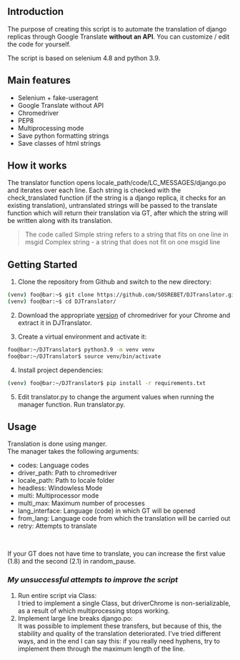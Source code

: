 ## Introduction

The purpose of creating this script is to automate the translation of django replicas through Google Translate **without an API**. You can customize / edit the code for yourself.

The script is based on selenium 4.8 and python 3.9.

## Main features

- Selenium + fake-useragent
- Google Translate without API
- Chromedriver
- PEP8
- Multiprocessing mode
- Save python formatting strings
- Save classes of html strings

## How it works

The translator function opens locale_path/code/LC_MESSAGES/django.po and iterates over each line. Each string is checked with the check_translated function (if the string is a django replica, it checks for an existing translation), untranslated strings will be passed to the translate function which will return their translation via GT, after which the string will be written along with its translation.

> The code called Simple string refers to a string that fits on one line in msgid
Complex string - a string that does not fit on one msgid line

## Getting Started

1. Clone the repository from Github and switch to the new directory:

```bash
(venv) foo@bar:~$ git clone https://github.com/SOSREBET/DJTranslator.git
(venv) foo@bar:~$ cd DJTranslator/
```

2. Download the appropriate [version](https://chromedriver.chromium.org/downloads) of chromedriver for your Chrome and extract it in DJTranslator.
   
3. Create a virtual environment and activate it:

```bash
foo@bar:~/DJTranslator$ python3.9 -m venv venv
foo@bar:~/DJTranslator$ source venv/bin/activate
```

4. Install project dependencies:
   
```bash
(venv) foo@bar:~/DJTranslator$ pip install -r requirements.txt
```

5. Edit translator.py to change the argument values when running the manager function. Run translator.py.

## Usage

Translation is done using manger.<br>
The manager takes the following arguments:

- codes: Language codes
- driver_path: Path to chromedriver
- locale_path: Path to locale folder
- headless: Windowless Mode
- multi: Multiprocessor mode
- multi_max: Maximum number of processes
- lang_interface: Language (code) in which GT will be opened
- from_lang: Language code from which the translation will be carried out
- retry: Attempts to translate

<br>

If your GT does not have time to translate, you can increase the first value (1.8) and the second (2.1) in random_pause.

### *My unsuccessful attempts to improve the script*

1. Run entire script via Class:<br>
   I tried to implement a single Class, but driverChrome is non-serializable, as a result of which multiprocessing stops working.
2. Implement large line breaks django.po:<br>
   It was possible to implement these transfers, but because of this, the stability and quality of the translation deteriorated. I've tried different ways, and in the end I can say this: if you really need hyphens, try to implement them through the maximum length of the line.
